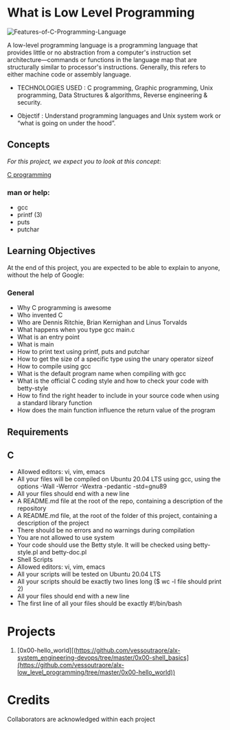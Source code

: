 # What is Low Level Programming

![Features-of-C-Programming-Language](https://user-images.githubusercontent.com/126578500/225758194-9742610e-0d3f-4e21-9aeb-859a231edc8c.jpg)

A low-level programming language is a programming language that provides little or no abstraction from a computer's instruction set architecture—commands or functions in the language map that are structurally similar to processor's instructions. Generally, this refers to either machine code or assembly language.

* TECHNOLOGIES USED : C programming, Graphic programming, Unix programming, Data Structures & algorithms, Reverse engineering & security.

* Objectif : Understand programming languages and Unix system work or “what is going on under the hood”.

## Concepts

*For this project, we expect you to look at this concept*:

[C programming](https://s3.amazonaws.com/alx-intranet.hbtn.io/uploads/misc/2022/4/e0ccf91eec6b977a9e00ed384dc285df9c2772e3.pdf?X-Amz-Algorithm=AWS4-HMAC-SHA256&X-Amz-Credential=AKIARDDGGGOUSBVO6H7D%2F20230316%2Fus-east-1%2Fs3%2Faws4_request&X-Amz-Date=20230316T210713Z&X-Amz-Expires=86400&X-Amz-SignedHeaders=host&X-Amz-Signature=fdf594545d87e429550bc0a2f3f8f2ede66ec9aee701c3e7a974005c3ed71eec "C programming")

### man or help:

* gcc
* printf (3)
* puts
* putchar

## Learning Objectives

At the end of this project, you are expected to be able to explain to anyone, without the help of Google:

### General

* Why C programming is awesome
* Who invented C
* Who are Dennis Ritchie, Brian Kernighan and Linus Torvalds
* What happens when you type gcc main.c
* What is an entry point
* What is main
* How to print text using printf, puts and putchar
* How to get the size of a specific type using the unary operator sizeof
* How to compile using gcc
* What is the default program name when compiling with gcc
* What is the official C coding style and how to check your code with betty-style
* How to find the right header to include in your source code when using a standard library function
* How does the main function influence the return value of the program

## Requirements

## C

* Allowed editors: vi, vim, emacs
* All your files will be compiled on Ubuntu 20.04 LTS using gcc, using the options -Wall -Werror -Wextra -pedantic -std=gnu89
* All your files should end with a new line
* A README.md file at the root of the repo, containing a description of the repository
* A README.md file, at the root of the folder of this project, containing a description of the project
* There should be no errors and no warnings during compilation
* You are not allowed to use system
* Your code should use the Betty style. It will be checked using betty-style.pl and betty-doc.pl
* Shell Scripts
* Allowed editors: vi, vim, emacs
* All your scripts will be tested on Ubuntu 20.04 LTS
* All your scripts should be exactly two lines long ($ wc -l file should print 2)
* All your files should end with a new line
* The first line of all your files should be exactly #!/bin/bash

# Projects
1. [0x00-hello_world][(https://github.com/vessoutraore/alx-system_engineering-devops/tree/master/0x00-shell_basics](https://github.com/vessoutraore/alx-low_level_programming/tree/master/0x00-hello_world))

# Credits
Collaborators are acknowledged within each project
